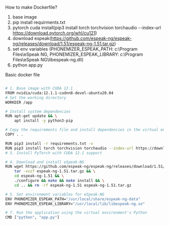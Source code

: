 How to make Dockerfile?

1) base image
2) pip install requirments.txt
3) pytorch cuda install(pip3 install torch torchvision torchaudio --index-url https://download.pytorch.org/whl/cu121)
4) download espeak(https://github.com/espeak-ng/espeak-ng/releases/download/1.51/espeak-ng-1.51.tar.gz)
5) set env variables (PHONEMIZER_ESPEAK_PATH: c:\Program Files\eSpeak NG,
PHONEMIZER_ESPEAK_LIBRARY: c:\Program Files\eSpeak NG\libespeak-ng.dll)
6) python app.py



Basic docker file
```bash

# 1. Base image with CUDA 12.1
FROM nvidia/cuda:12.1.1-cudnn8-devel-ubuntu20.04
# Set the working directory
WORKDIR /app

# Install system dependencies
RUN apt-get update && \
    apt install -y python3-pip

# Copy the requirements file and install dependencies in the virtual environment
COPY . .

RUN pip3 install -r requirements.txt -v
RUN pip3 install torch torchvision torchaudio --index-url https://download.pytorch.org/whl/cu121
# 3. Install PyTorch with CUDA 12.1 support

# 4. Download and install eSpeak-NG
RUN wget https://github.com/espeak-ng/espeak-ng/releases/download/1.51/espeak-ng-1.51.tar.gz && \
    tar -xvzf espeak-ng-1.51.tar.gz && \
    cd espeak-ng-1.51 && \
    ./configure && make && make install && \
    cd .. && rm -rf espeak-ng-1.51 espeak-ng-1.51.tar.gz

# 5. Set environment variables for eSpeak-NG
ENV PHONEMIZER_ESPEAK_PATH="/usr/local/share/espeak-ng-data"
ENV PHONEMIZER_ESPEAK_LIBRARY="/usr/local/lib/libespeak-ng.so"

# 7. Run the application using the virtual environment's Python
CMD ["python", "app.py"]

```
